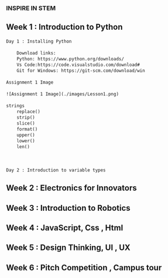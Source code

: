 ### INSPIRE IN STEM 

## Week 1 : Introduction to Python 
    Day 1 : Installing Python
        
        Download links:
        Python: https://www.python.org/downloads/
        Vs Code:https://code.visualstudio.com/download#
        Git for Windows: https://git-scm.com/download/win

    Assignment 1 Image

    ![Assignment 1 Image](./images/Lesson1.png)

    strings
        replace()
        strip()
        slice()
        format()
        upper()
        lower()
        len()



    Day 2 : Introduction to variable types 

## Week 2 : Electronics for Innovators 

## Week 3 : Introduction to Robotics

## Week 4 : JavaScript, Css , Html 

## Week 5 : Design Thinking, UI , UX

## Week 6 : Pitch Competition , Campus tour